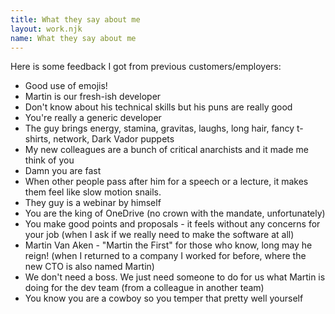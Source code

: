 ```yaml
---
title: What they say about me
layout: work.njk
name: What they say about me
---
```


Here is some feedback I got from previous customers/employers:

- Good use of emojis!
- Martin is our fresh-ish developer
- Don't know about his technical skills but his puns are really good
- You're really a generic developer
- The guy brings energy, stamina, gravitas, laughs, long hair, fancy t-shirts, network, Dark Vador puppets
- My new colleagues are a bunch of critical anarchists and it made me think of you
- Damn you are fast
- When other people pass after him for a speech or a lecture, it makes them feel like slow motion snails.
- They guy is a webinar by himself
- You are the king of OneDrive (no crown with the mandate, unfortunately)
- You make good points and proposals - it feels without any concerns for your job (when I ask if we really need to make the software at all)
- Martin Van Aken - "Martin the First" for those who know, long may he reign! (when I returned to a company I worked for before, where the new CTO is also named Martin)
- We don't need a boss. We just need someone to do for us what Martin is doing for the dev team (from a colleague in another team) 
- You know you are a cowboy so you temper that pretty well yourself
